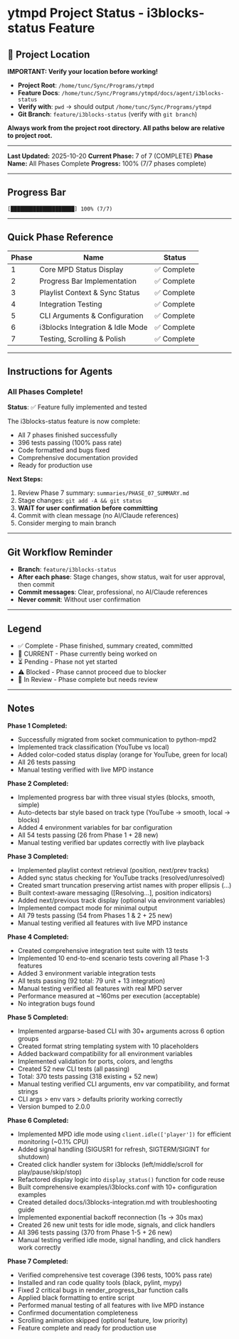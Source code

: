 # ytmpd Project Status - i3blocks-status Feature

## 📍 Project Location

**IMPORTANT: Verify your location before working!**

- **Project Root**: `/home/tunc/Sync/Programs/ytmpd`
- **Feature Docs**: `/home/tunc/Sync/Programs/ytmpd/docs/agent/i3blocks-status`
- **Verify with**: `pwd` → should output `/home/tunc/Sync/Programs/ytmpd`
- **Git Branch**: `feature/i3blocks-status` (verify with `git branch`)

**Always work from the project root directory. All paths below are relative to project root.**

---

**Last Updated:** 2025-10-20
**Current Phase:** 7 of 7 (COMPLETE)
**Phase Name:** All Phases Complete
**Progress:** 100% (7/7 phases complete)

---

## Progress Bar

```
[████████████████████] 100% (7/7)
```

---

## Quick Phase Reference

| Phase | Name | Status |
|-------|------|--------|
| 1 | Core MPD Status Display | ✅ Complete |
| 2 | Progress Bar Implementation | ✅ Complete |
| 3 | Playlist Context & Sync Status | ✅ Complete |
| 4 | Integration Testing | ✅ Complete |
| 5 | CLI Arguments & Configuration | ✅ Complete |
| 6 | i3blocks Integration & Idle Mode | ✅ Complete |
| 7 | Testing, Scrolling & Polish | ✅ Complete |

---

## Instructions for Agents

### All Phases Complete!

**Status**: ✅ Feature fully implemented and tested

The i3blocks-status feature is now complete:
- All 7 phases finished successfully
- 396 tests passing (100% pass rate)
- Code formatted and bugs fixed
- Comprehensive documentation provided
- Ready for production use

**Next Steps:**
1. Review Phase 7 summary: `summaries/PHASE_07_SUMMARY.md`
2. Stage changes: `git add -A && git status`
3. **WAIT for user confirmation before committing**
4. Commit with clean message (no AI/Claude references)
5. Consider merging to main branch

---

## Git Workflow Reminder

- **Branch**: `feature/i3blocks-status`
- **After each phase**: Stage changes, show status, wait for user approval, then commit
- **Commit messages**: Clear, professional, no AI/Claude references
- **Never commit**: Without user confirmation

---

## Legend

- ✅ Complete - Phase finished, summary created, committed
- 🔵 CURRENT - Phase currently being worked on
- ⏳ Pending - Phase not yet started
- ⚠️ Blocked - Phase cannot proceed due to blocker
- 🔄 In Review - Phase complete but needs review

---

## Notes

**Phase 1 Completed:**
- Successfully migrated from socket communication to python-mpd2
- Implemented track classification (YouTube vs local)
- Added color-coded status display (orange for YouTube, green for local)
- All 26 tests passing
- Manual testing verified with live MPD instance

**Phase 2 Completed:**
- Implemented progress bar with three visual styles (blocks, smooth, simple)
- Auto-detects bar style based on track type (YouTube → smooth, local → blocks)
- Added 4 environment variables for bar configuration
- All 54 tests passing (26 from Phase 1 + 28 new)
- Manual testing verified bar updates correctly with live playback

**Phase 3 Completed:**
- Implemented playlist context retrieval (position, next/prev tracks)
- Added sync status checking for YouTube tracks (resolved/unresolved)
- Created smart truncation preserving artist names with proper ellipsis (…)
- Built context-aware messaging ([Resolving...], position indicators)
- Added next/previous track display (optional via environment variables)
- Implemented compact mode for minimal output
- All 79 tests passing (54 from Phases 1 & 2 + 25 new)
- Manual testing verified all features with live MPD instance

**Phase 4 Completed:**
- Created comprehensive integration test suite with 13 tests
- Implemented 10 end-to-end scenario tests covering all Phase 1-3 features
- Added 3 environment variable integration tests
- All tests passing (92 total: 79 unit + 13 integration)
- Manual testing verified all features with real MPD server
- Performance measured at ~160ms per execution (acceptable)
- No integration bugs found

**Phase 5 Completed:**
- Implemented argparse-based CLI with 30+ arguments across 6 option groups
- Created format string templating system with 10 placeholders
- Added backward compatibility for all environment variables
- Implemented validation for ports, colors, and lengths
- Created 52 new CLI tests (all passing)
- Total: 370 tests passing (318 existing + 52 new)
- Manual testing verified CLI arguments, env var compatibility, and format strings
- CLI args > env vars > defaults priority working correctly
- Version bumped to 2.0.0

**Phase 6 Completed:**
- Implemented MPD idle mode using `client.idle(['player'])` for efficient monitoring (~0.1% CPU)
- Added signal handling (SIGUSR1 for refresh, SIGTERM/SIGINT for shutdown)
- Created click handler system for i3blocks (left/middle/scroll for play/pause/skip/stop)
- Refactored display logic into `display_status()` function for code reuse
- Built comprehensive examples/i3blocks.conf with 10+ configuration examples
- Created detailed docs/i3blocks-integration.md with troubleshooting guide
- Implemented exponential backoff reconnection (1s → 30s max)
- Created 26 new unit tests for idle mode, signals, and click handlers
- All 396 tests passing (370 from Phase 1-5 + 26 new)
- Manual testing verified idle mode, signal handling, and click handlers work correctly

**Phase 7 Completed:**
- Verified comprehensive test coverage (396 tests, 100% pass rate)
- Installed and ran code quality tools (black, pylint, mypy)
- Fixed 2 critical bugs in render_progress_bar function calls
- Applied black formatting to entire script
- Performed manual testing of all features with live MPD instance
- Confirmed documentation completeness
- Scrolling animation skipped (optional feature, low priority)
- Feature complete and ready for production use
